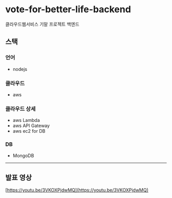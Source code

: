 # vote-for-better-life-backend
 클라우드웹서비스 기말 프로젝트 백엔드
 <br/>

## 스택
### 언어
- nodejs

### 클라우드
- aws

### 클라우드 상세
- aws Lambda
- aws API Gateway
- aws ec2 for DB

### DB
- MongoDB

---

## 발표 영상
[https://youtu.be/3VKOXPjdwMQ](https://youtu.be/3VKOXPjdwMQ)